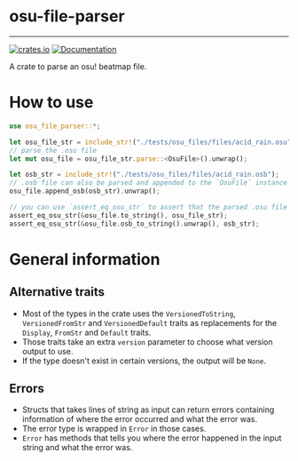 # osu-file-parser
---
[![crates.io](https://img.shields.io/crates/d/osu-file-parser)](https://crates.io/crates/osu-file-parser)
[![Documentation](https://img.shields.io/docsrs/osu-file-parser)](https://docs.rs/osu-file-parser)

A crate to parse an osu! beatmap file.

# How to use

```rust
use osu_file_parser::*;

let osu_file_str = include_str!("./tests/osu_files/files/acid_rain.osu");
// parse the .osu file
let mut osu_file = osu_file_str.parse::<OsuFile>().unwrap();

let osb_str = include_str!("./tests/osu_files/files/acid_rain.osb");
// .osb file can also be parsed and appended to the `OsuFile` instance
osu_file.append_osb(osb_str).unwrap();

// you can use `assert_eq_osu_str` to assert that the parsed .osu file is equal to the original .osu file
assert_eq_osu_str(&osu_file.to_string(), osu_file_str);
assert_eq_osu_str(&osu_file.osb_to_string().unwrap(), osb_str);
```

# General information

## Alternative traits
- Most of the types in the crate uses the `VersionedToString`, `VersionedFromStr` and `VersionedDefault` traits as replacements for the `Display`, `FromStr` and `Default` traits.
- Those traits take an extra `version` parameter to choose what version output to use.
- If the type doesn't exist in certain versions, the output will be `None`.

## Errors
- Structs that takes lines of string as input can return errors containing information of where the error occurred and what the error was.
- The error type is wrapped in `Error` in those cases.
- `Error` has methods that tells you where the error happened in the input string and what the error was.
